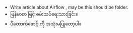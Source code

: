 - Write article about Airflow , may be this should be folder.
- မြန်မာစာ ဖြင့် စမ်းသပ်ရေးသားခြင်း။ 
- ပိတောက်ဖောင့် ကို အသုံးမပြုတော့ပါ။